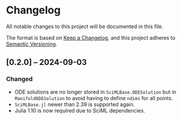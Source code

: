 # Changelog

All notable changes to this project will be documented in this file.

The format is based on [Keep a Changelog](https://keepachangelog.com/en/1.0.0/),
and this project adheres to [Semantic Versioning](https://semver.org/spec/v2.0.0.html).

## [0.2.0] – 2024-09-03

### Changed

* ODE solutions are no longer stored in `SciMLBase.ODESolution` but in `ManifoldODESolution` to avoid having to define `ndims` for all points.
* `SciMLBase.jl` newer than 2.39 is supported again.
* Julia 1.10 is now required due to SciML dependencies.
